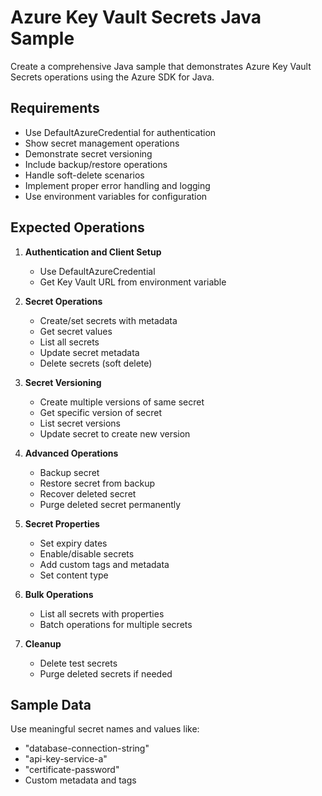 # Azure Key Vault Secrets Java Sample

Create a comprehensive Java sample that demonstrates Azure Key Vault Secrets operations using the Azure SDK for Java.

## Requirements

- Use DefaultAzureCredential for authentication
- Show secret management operations
- Demonstrate secret versioning
- Include backup/restore operations
- Handle soft-delete scenarios
- Implement proper error handling and logging
- Use environment variables for configuration

## Expected Operations

1. **Authentication and Client Setup**
   - Use DefaultAzureCredential
   - Get Key Vault URL from environment variable

2. **Secret Operations**
   - Create/set secrets with metadata
   - Get secret values
   - List all secrets
   - Update secret metadata
   - Delete secrets (soft delete)

3. **Secret Versioning**
   - Create multiple versions of same secret
   - Get specific version of secret
   - List secret versions
   - Update secret to create new version

4. **Advanced Operations**
   - Backup secret
   - Restore secret from backup
   - Recover deleted secret
   - Purge deleted secret permanently

5. **Secret Properties**
   - Set expiry dates
   - Enable/disable secrets
   - Add custom tags and metadata
   - Set content type

6. **Bulk Operations**
   - List all secrets with properties
   - Batch operations for multiple secrets

7. **Cleanup**
   - Delete test secrets
   - Purge deleted secrets if needed

## Sample Data

Use meaningful secret names and values like:

- "database-connection-string"
- "api-key-service-a"
- "certificate-password"
- Custom metadata and tags
